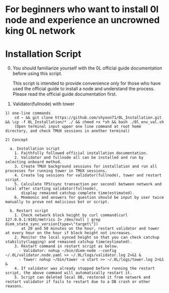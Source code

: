 # For beginners who want to install 0l node and experience an uncrowned king 0L network

# Installation Script

  0. You should familiarize yourself with the 0L official guide documentation before using this script.
    
     This script is intended to provide convenience only for those who have used the official guide to install a node and understand the process.
     Please read the official guide documentation first.

  1. Validator(fullnode) with tower
  
    1) one-line commands
        cd ~ && git clone https://github.com/shyoon71/0L_Installation.git && \cp -f 0L_Installation/* ./ && chmod +x *sh && bash ./0l_env_val.sh
        (Open terminal input upper one line command at root home directory, and check TMUX sessions in another terminal)

    2) Concept

      a. Installation script
        1. Faithfully followed official installation documentation.
        2. Validator and fullnode all can be installed and run by selecting onboard method.
        3. Create TMUX background sessions for installation and run all processes for running tower in TMUX sessions.
        4. Create log sessions for validator(fullnode), tower and restart script.
        5. Calculate TPS(sync transaction per second) between network and local after starting validator(fullnode),
           display remained catchup complete time(estimated).
        6. Mnemonic and answers for question should be input by user twice manually to prove not malicious bot or script.
    
      b. Restart script
        1. Check network block height by curl command(curl 127.0.0.1:9101/metrics 2> /dev/null | grep diem_state_sync_version{type=\"target\"})
           at 20 and 50 minutes on the hour, restart validator and tower at every hour on the hour if block height not increases.
        2. Monitor the local synced height so that you can check catchup stability(lagging) and remained catchup time(estimated).
        3. Restart command in restart script as below.
          - Validator: nohup ~/bin/diem-node --config ~/.0L/validator.node.yaml >> ~/.0L/logs/validator.log 2>&1 &
          - Tower: nohup ~/bin/tower -o start >> ~/.0L/logs/tower.log 2>&1 &
        4. If validator was already stopped before running the restart script, the above command will automatically restart it.
        5. Script can deleted local DB, restored it from network and restart validator if fails to restart due to a DB crash or other reasons.